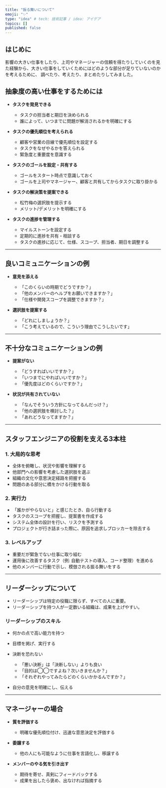 ```yaml
---
title: "振る舞いについて"
emoji: "✨"
type: "idea" # tech: 技術記事 / idea: アイデア
topics: []
published: false
---
```


## はじめに
影響の大きい仕事をしたり、上司やマネージャーの信頼を得たりしていくのを見た経験から、大きい仕事をしていくためにはどのような部分が足りていないのかを考えるために、
調べたり、考えたり、まとめたりしてみました。

## 抽象度の高い仕事をするためには

- **タスクを発見できる**
  - タスクの担当者と期日を決められる
  - 誰によって、いつまでに問題が解消されるかを明確にする

- **タスクの優先順位を考えられる**
  - 顧客や営業の目線で優先順位を設定する
  - タスクをなぜやるかを答えられる
  - 緊急度と重要度を意識する

- **タスクのゴールを設定・共有する**
  - ゴールをスタート時点で意識しておく
  - ゴールを上司やマネージャー、顧客と共有してからタスクに取り掛かる

- **タスクの解決策を提案できる**
  - 松竹梅の選択肢を提示する
  - メリット/デメリットを明確にする

- **タスクの進捗を管理する**
  - マイルストーンを設定する
  - 定期的に進捗を共有・相談する
  - タスクの進捗に応じて、仕様、スコープ、担当者、期日を調整する

---

## 良いコミュニケーションの例

- **意見を添える**
  - 「このくらいの時期でどうですか？」
  - 「他のメンバーのヘルプをお願いできますか？」
  - 「仕様や開発スコープを調整できますか？」

- **選択肢を提案する**
  - 「どれにしましょうか？」
  - 「こう考えているので、こういう理由でこうしたいです」

---

## 不十分なコミュニケーションの例

- **提案がない**
  - 「どうすればいいですか？」
  - 「いつまでにやればいいですか？」
  - 「優先度はどのくらいですか？」

- **状況が共有されていない**
  - 「なんでそういう方針になってるんだっけ？」
  - 「他の選択肢を検討した？」
  - 「あれどうなってますか？」

---

## スタッフエンジニアの役割を支える3本柱

### 1. 大局的な思考

- 全体を俯瞰し、状況や影響を理解する
- 他部門への影響を考慮した選択肢を選ぶ
- 組織の文化や意思決定経路を把握する
- 問題のある部分に橋をかける行動を取る

### 2. 実行力

- 「誰かがやらないと」と感じたとき、自ら行動する
- タスクのスコープを把握し、提案書を作成する
- システム全体の設計を行い、リスクを予測する
- プロジェクトが行き詰まった際に、原因を追求しブロッカーを除去する

### 3. レベルアップ

- 重要だが緊急でない仕事に取り組む
- 運用後に改善するタスク（例: 自動テストの導入、コード整理）を進める
- 他のメンバーに行動で示し、模倣される振る舞いをする

---

## リーダーシップについて

- リーダーシップは特定の役職に限らず、すべての人に重要。
- リーダーシップを持つ人が一定数いる組織は、成果を上げやすい。

### リーダーシップのスキル

- 何かの点で高い能力を持つ
- 目標を掲げ、実行する
- 決断を恐れない
  - 「悪い決断」は「決断しない」よりも良い
  - 「目的は◯◯ですよね？次いきませんか？」
  - 「それぞれやってみたらどのくらいかかるんですか？」

- 自分の意見を明確にし、伝える

---

## マネージャーの場合

- **質を評価する**
  - 明確な優先順位付け、迅速な意思決定を評価する

- **委譲する**
  - 他の人にも可能なように仕事を言語化し、移譲する

- **メンバーのやる気を引き出す**
  - 期待を寄せ、真剣にフィードバックする
  - 成果を出したら褒め、出なければ指摘する
